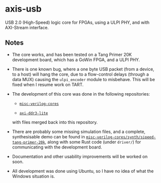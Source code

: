 # axis-usb

USB 2.0 (High-Speed) logic core for FPGAs, using a ULPI PHY, and with AXI-Stream interface.

## Notes

+ The core works, and has been tested on a Tang Primer 20K development board, which has a GoWin FPGA, and a ULPI PHY.

+ There is one known bug, where a one byte USB packet (from a device, to a host) will hang the core, due to a flow-control delays (through a data MUX) causing the `ulpi_encoder` module to misbehave. This will be fixed when I resume work on TART.

+ The development of this core was done in the following repositories:

  - [`misc-verilog-cores`](https://github.com/psuggate/misc-verilog-cores)

  - [`axi-ddr3-lite`](https://github.com/psuggate/axi-ddr3-lite)

  with files merged back into this repository.
  
+ There are probably some missing simulation files, and a complete, synthesisable demo can be found in [`misc-verilog-cores/synth/sipeed-tang-primer-20k`](https://github.com/psuggate/misc-verilog-cores/tree/main/synth/sipeed-tang-primer-20k), along with some Rust code (under `driver/`) for communicating with the development board.

+ Documentation and other usability improvements will be worked on soon.

+ All development was done using Ubuntu, so I have no idea of what the Windows situation is.
